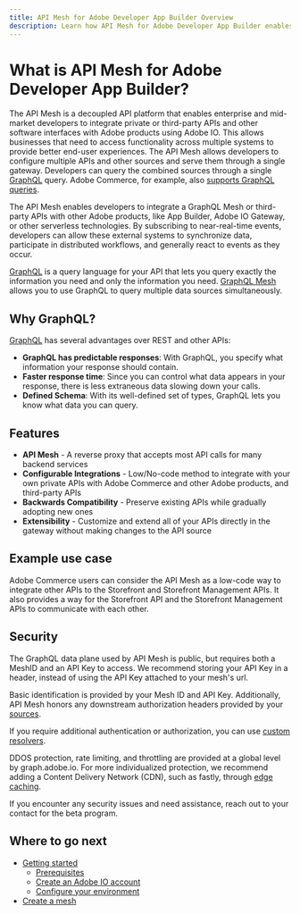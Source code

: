 ```yaml
---
title: API Mesh for Adobe Developer App Builder Overview
description: Learn how API Mesh for Adobe Developer App Builder enables you to route incoming requests from customers to different underlying remote services.
---
```


# What is API Mesh for Adobe Developer App Builder?

The API Mesh is a decoupled API platform that enables enterprise and mid-market developers to integrate private or third-party APIs and other software interfaces with Adobe products using Adobe IO. This allows businesses that need to access functionality across multiple systems to provide better end-user experiences. The API Mesh allows developers to configure multiple APIs and other sources and serve them through a single gateway. Developers can query the combined sources through a single [GraphQL] query. Adobe Commerce, for example, also [supports GraphQL queries].

The API Mesh enables developers to integrate a GraphQL Mesh or third-party APIs with other Adobe products, like App Builder, Adobe IO Gateway, or other serverless technologies. By subscribing to near-real-time events, developers can allow these external systems to synchronize data, participate in distributed workflows, and generally react to events as they occur.

<InlineAlert variant="info" slots="text"/>

[GraphQL] is a query language for your API that lets you query exactly the information you need and only the information you need. [GraphQL Mesh] allows you to use GraphQL to query multiple data sources simultaneously.

## Why GraphQL?

[GraphQL] has several advantages over REST and other APIs:

-  **GraphQL has predictable responses**: With GraphQL, you specify what information your response should contain.
-  **Faster response time**: Since you can control what data appears in your response, there is less extraneous data slowing down your calls.
-  **Defined Schema**: With its well-defined set of types, GraphQL lets you know what data you can query.

## Features

-  **API Mesh** - A reverse proxy that accepts most API calls for many backend services
-  **Configurable Integrations** - Low/No-code method to integrate with your own private APIs with Adobe Commerce and other Adobe products, and third-party APIs
-  **Backwards Compatibility** - Preserve existing APIs while gradually adopting new ones
-  **Extensibility** - Customize and extend all of your APIs directly in the gateway without making changes to the API source

## Example use case

Adobe Commerce users can consider the API Mesh as a low-code way to integrate other APIs to the Storefront and Storefront Management APIs. It also provides a way for the Storefront API and the Storefront Management APIs to communicate with each other.

## Security

The GraphQL data plane used by API Mesh is public, but requires both a MeshID and an API Key to access. We recommend storing your API Key in a header, instead of using the API Key attached to your mesh's url.

Basic identification is provided by your Mesh ID and API Key. Additionally, API Mesh honors any downstream authorization headers provided by your [sources](source-handlers.md).

If you require additional authentication or authorization, you can use [custom resolvers](../reference/multiple-apis.md).

DDOS protection, rate limiting, and throttling are provided at a global level by graph.adobe.io. For more individualized protection, we recommend adding a Content Delivery Network (CDN), such as fastly, through [edge caching](cache-control-headers.md).

If you encounter any security issues and need assistance, reach out to your contact for the beta program.

## Where to go next

-  [Getting started]
   -  [Prerequisites]
   -  [Create an Adobe IO account]
   -  [Configure your environment]
-  [Create a mesh]

<!-- Link Definitions -->
[supports GraphQL queries]: https://devdocs.magento.com/guides/v2.4/graphql/index.html
[GraphQL]: https://graphql.org/
[GraphQL Mesh]: https://www.graphql-mesh.com/
[mesh]: https://www.graphql-mesh.com/docs/getting-started/basic-usage
[Getting started]: getting-started.md
[Prerequisites]: getting-started.md#Prerequisites
[Create an Adobe IO account]: getting-started.md#prerequisites
[Configure your environment]: getting-started.md#configure-your-environment
[Create a mesh]: create-mesh.md
